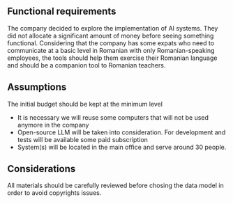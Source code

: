 ## Functional requirements
The company decided to explore the implementation of AI systems. They did not allocate a significant amount of money before seeing something functional. Considering that the company has some expats who need to communicate at a basic level in Romanian with only Romanian-speaking employees, the tools should help them exercise their Romanian language and should be a companion tool to Romanian teachers.
## Assumptions
The initial budget should be kept at the minimum level
 - It is necessary we will reuse some computers that will not be used anymore in the company
 - Open-source LLM will be taken into consideration. For development and tests will be available some paid subscription
 - System(s) will be located in the main office and serve around 30 people.

## Considerations
All materials should be carefully reviewed before chosing the data model in order to avoid copyrights issues.
